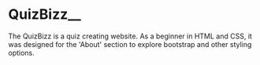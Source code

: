 # QuizBizz__

The QuizBizz is a quiz creating website. As a beginner in HTML and CSS, it was designed for the 'About' section to explore bootstrap and other styling options.
